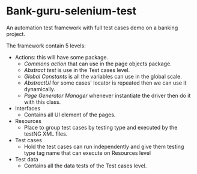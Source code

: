 # Bank-guru-selenium-test
An automation test framework with full test cases demo on a banking project.

The framework contain 5 levels:
- Actions: this will have some package.
    - *Commons action* that can use in the page objects package.
    - *Abstract test* is use in the Test cases level.
    - *Global Constants* is all the variables can use in the global scale.
    - *AbstractUI* for some cases' locator is repeated then we can use it dynamically.
    - *Page Generator Manager* whenever instantiate the driver then do it with this class.
- Interfaces
  - Contains all UI element of the pages.
- Resources
  - Place to group test cases by testing type and executed by the testNG XML files.
- Test cases
  - Hold the test cases can run independently and give them testing type tag name that can execute on Resources level
- Test data
  - Contains all the data tests of the Test cases level.